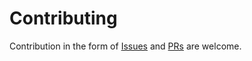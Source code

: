 # Contributing

Contribution in the form of [Issues](https://github.com/Learnosity/learnosity-sdk-nodejs/issues) and [PRs](https://github.com/Learnosity/learnosity-sdk-nodejs/pulls) are welcome.